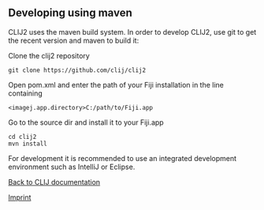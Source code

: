 ## Developing using maven
CLIJ2 uses the maven build system. In order to develop CLIJ2, use git to get the recent version and maven to build it: 

Clone the clij2 repository
```
git clone https://github.com/clij/clij2
```

Open pom.xml and enter the path of your Fiji installation in the line containing

```
<imagej.app.directory>C:/path/to/Fiji.app
```

Go to the source dir and install it to your Fiji.app

```
cd clij2
mvn install
```

For development it is recommended to use an integrated development environment such as IntelliJ or Eclipse.

[Back to CLIJ documentation](https://clij.github.io/)

[Imprint](https://clij.github.io/imprint)

